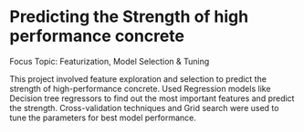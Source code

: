 # Predicting the Strength of high performance concrete

Focus Topic: Featurization, Model Selection & Tuning

This project involved feature exploration and selection to predict the strength of high-performance concrete. Used Regression models like Decision tree regressors to find out the most important features and predict the strength. Cross-validation techniques and Grid search were used to tune the parameters for best model performance.
